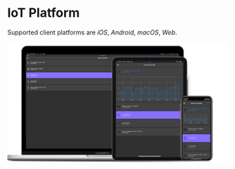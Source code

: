 # IoT Platform

Supported client platforms are _iOS_, _Android_, _macOS_, _Web_.



![Multiplatform screenshot](./screenshots/mockup_combined.png "Multiplatform screenshot")